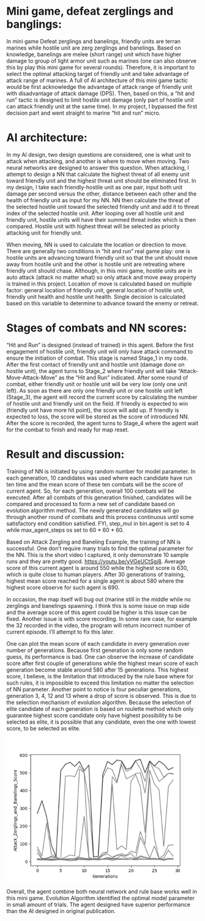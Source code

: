 # Mini game, defeat zerglings and banglings:

In mini game Defeat zerglings and banelings, friendly units are terran marines while hostile unit are zerg zerglings and banelings. Based on knowledge, banelings are melee (short range) unit which have higher damage to group of light armor unit such as marines (one can also observe this by play this mini game for several rounds). Therefore, it is important to select the optimal attacking target of friendly unit and take advantage of attack range of marines. A full of AI architecture of this mini game tactic would be first acknowledge the advantage of attack range of friendly unit with disadvantage of attack damage (DPS). Then, based on this, a “hit and run” tactic is designed to limit hostile unit damage (only part of hostile unit can attack friendly unit at the same time). In my project, I bypassed the first decision part and went straight to marine “hit and run” micro. 

# AI architecture:

In my AI design, two design questions are considered, one is what unit to attack when attacking, and another is where to move when moving. Two neural networks are designed to answer this question. 
When attacking, I attempt to design a NN that calculate the highest threat of all enemy unit toward friendly unit and the highest threat unit should be eliminated first. In my design, I take each friendly-hostile unit as one pair, input both unit damage per second versus the other, distance between each other and the health of friendly unit as input for my NN. NN then calculate the threat of the selected hostile unit toward the selected friendly unit and add it to threat index of the selected hostile unit. After looping over all hostile unit and friendly unit, hostile units will have their summed threat index which is then compared. Hostile unit with highest threat will be selected as priority attacking unit for friendly unit. 

When moving, NN is used to calculate the location or direction to move. There are generally two conditions in “hit and run” real game play: one is hostile units are advancing toward friendly unit so that the unit should move away from hostile unit and the other is hostile unit are retreating where friendly unit should chase. Although, in this mini game, hostile units are in auto attack (attack no matter what) so only attack and move away property is trained in this project. Location of move is calculated based on multiple factor: general location of friendly unit, general location of hostile unit, friendly unit health and hostile unit health. Single decision is calculated based on this variable to determine to advance toward the enemy or retreat.

# Stages of combats and NN scores:

“Hit and Run” is designed (instead of trained) in this agent. Before the first engagement of hostile unit, friendly unit will only have attack command to ensure the initiation of combat. This stage is named Stage_1 in my code. After the first contact of friendly unit and hostile unit (damage done on hostile unit), the agent turns to Stage_2 where friendly unit will take “Attack-Move-Attack-Move” as the “Hit and Run” indicated. After some round of combat, either friendly unit or hostile unit will be very low (only one unit left). As soon as there are only one friendly unit or one hostile unit left (Stage_3), the agent will record the current score by calculating the number of hostile unit and friendly unit on the field. If friendly is expected to win (friendly unit have more hit point), the score will add up. If friendly is expected to loss, the score will be stored as the score of introduced NN. After the score is recorded, the agent turns to Stage_4 where the agent wait for the combat to finish and ready for map reset. 

# Result and discussion:

Training of NN is initiated by using random number for model parameter. In each generation, 10 candidates was used where each candidate have run ten time and the mean score of these ten combats will be the score of current agent. So, for each generation, overall 100 combats will be executed. After all combats of this generation finished, candidates will be compared and processed to form a new set of candidate based on evolution algorithm method. The newly generated candidates will go through another round of combats and this process continuous until some satisfactory end condition satisfied. FYI, step_mul in bin.agent is set to 4 while max_agent_steps os set to 60 \* 60 \* 60.

Based on Attack Zergling and Baneling Example, the training of NN is successful. One don’t require many trials to find the optimal parameter for the NN. This is the short video I captured, it only demonstrate 10 sample runs and they are pretty good. https://youtu.be/yVGeUCtSgj8. Average score of this current agent is around 550 while the highest score is 630, which is quite close to human players. After 30 generations of training, highest mean score reached for a single agent is about 580 where the highest score observe for such agent is 690. 

In occasion, the map itself will bug out (marine still in the middle while no zerglings and banelings spawning. I think this is some issue on map side and the average score of this agent could be higher is this issue can be fixed. Another issue is with score recording. In some rare case, for example the 32 recorded in the video, the program will return incorrect number of current episode. I’ll attempt to fix this later.

One can plot the mean score of each candidate in every generation over number of generations. Because first generation is only some random guess, its performance is bad. One can observe the increase of candidate score after first couple of generations while the highest mean score of each generation become stable around 580 after 15 generations. This highest score, I believe, is the limitation that introduced by the rule base where for such rules, it is impossible to exceed this limitation no matter the selection of NN parameter. Another point to notice is four peculiar generations, generation 3, 4, 12 and 13 where a drop of score is observed. This is due to the selection mechanism of evolution algorithm. Because the selection of elite candidate of each generation is based on roulette method which only guarantee highest score candidate only have highest possibility to be selected as elite, it is possible that any candidate, even the one with lowest score, to be selected as elite. 

![ScreenShot](https://github.com/deadzombie2333/Starcraft2-my_AI/blob/master/Defeat_zergling_and_banlings_NN_model/Figure_1.png)

Overall, the agent combine both neural network and rule base works well in this mini game. Evolution Algorithm identified the optimal model parameter in small amount of trials. The agent designed have superior performance than the AI designed in original publication.
